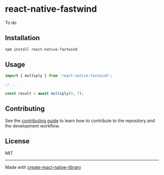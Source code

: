 # react-native-fastwind

To do

## Installation

```sh
npm install react-native-fastwind
```

## Usage

```js
import { multiply } from 'react-native-fastwind';

// ...

const result = await multiply(3, 7);
```

## Contributing

See the [contributing guide](CONTRIBUTING.md) to learn how to contribute to the repository and the development workflow.

## License

MIT

---

Made with [create-react-native-library](https://github.com/callstack/react-native-builder-bob)
